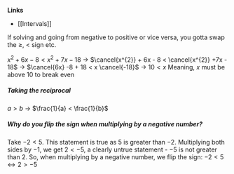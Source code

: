 **Links**
- [[Intervals]] 

If solving and going from negative to positive or vice versa, you gotta swap the $\geq$, $<$ sign etc.

$x^{2}+6x - 8 < x^{2} + 7x - 18$
-> $\cancel{x^{2}} + 6x - 8 < \cancel{x^{2}} +7x - 18$
-> $\cancel{6x} -8 + 18 < x \cancel{-18}$
-> $10 < x$
Meaning, $x$ must be above $10$ to break even

##### Taking the reciprocal
$a > b$  -> $\frac{1}{a} < \frac{1}{b}$

##### Why do you flip the sign when multiplying by a negative number?
Take $-2 < 5$. This statement is true as $5$ is greater than $-2$.
Multiplying both sides by $-1$, we get $2<-5$, a clearly untrue statement - $-5$ is not greater than $2$.
So, when multiplying by a negative number, we flip the sign:
	$-2 < 5 \leftrightarrow 2 > -5$
	